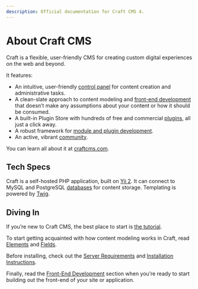 ```yaml
---
description: Official documentation for Craft CMS 4.
---
```


# About Craft CMS

Craft is a flexible, user-friendly CMS for creating custom digital experiences on the web and beyond.

It features:

- An intuitive, user-friendly [control panel](control-panel.md) for content creation and administrative tasks.
- A clean-slate approach to content modeling and [front-end development](dev/README.md) that doesn’t make any assumptions about your content or how it should be consumed.
- A built-in Plugin Store with hundreds of free and commercial [plugins](https://plugins.craftcms.com/), all just a click away.
- A robust framework for [module and plugin development](extend/README.md).
- An active, vibrant [community](https://craftcms.com/community).

You can learn all about it at [craftcms.com](https://craftcms.com).

## Tech Specs

Craft is a self-hosted PHP application, built on [Yii 2](https://www.yiiframework.com/). It can connect to MySQL and PostgreSQL [databases](config/db.md) for content storage. Templating is powered by [Twig](https://twig.symfony.com).

## Diving In

If you’re new to Craft CMS, the best place to start is [the tutorial](/getting-started-tutorial/).

To start getting acquainted with how content modeling works in Craft, read [Elements](elements.md) and [Fields](fields.md).

Before installing, check out the [Server Requirements](requirements.md) and [Installation Instructions](installation.md).

Finally, read the [Front-End Development](dev/README.md) section when you’re ready to start building out the front-end of your site or application.
